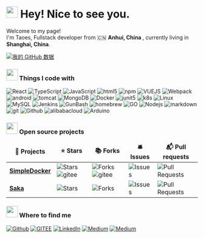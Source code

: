 <h1><img src="https://emojis.slackmojis.com/emojis/images/1531849430/4246/blob-sunglasses.gif?1531849430" width="30" />
    Hey! Nice to see you.</h1>


<p>Welcome to my page! </br> I'm Taoes, Fullstack developer from 🇨🇳 <b>Anhui, China  </b>, currently living in <b>Shanghai, China</b>.


[![我的 GitHub 数据](https://github-readme-stats.vercel.app/api?username=taoes&show_icons=true&theme=radical)]()


</p>
<h3>
<img src="https://emojis.slackmojis.com/emojis/images/1643515259/12806/meow_attention.png?1643515259" width="30"/>
Things I code with</h3>
<p>   
    <img alt="React" src="https://img.shields.io/badge/-React-45b8d8?style=flat-square&logo=react&logoColor=white" />
    <img alt="TypeScript" src="https://img.shields.io/badge/-TypeScript-007ACC?style=flat-square&logo=typescript&logoColor=white" />
    <img alt="JavaScript" src="https://img.shields.io/badge/-JavaScript-F7DF1E?style=flat-square&logo=javascript&logoColor=black" />
    <img alt="html5" src="https://img.shields.io/badge/-HTML5-E34F26?style=flat-square&logo=html5&logoColor=white" />
    <img alt="npm" src="https://img.shields.io/badge/-NPM-CB3837?style=flat-square&logo=npm&logoColor=white" />
    <img alt="VUEJS"src="https://img.shields.io/badge/-Vue.js-DD0031?style=flat-square&logo=vuedotjs&logoColor=white" />
    <img alt="Webpack"src="https://img.shields.io/badge/-Webpack-8DD6F9?style=flat-square&logo=webpack&logoColor=white" />
    <img alt="android"src="https://img.shields.io/badge/-Android-3DDC84?style=flat-square&logo=android&logoColor=white" />
    <img alt="tomcat"src="https://img.shields.io/badge/-Tomcat-F8DC75?style=flat-square&logo=apachetomcat&logoColor=black" />
    <img alt="MongoDB" src="https://img.shields.io/badge/-MongoDB-13aa52?style=flat-square&logo=mongodb&logoColor=white" />
    <img alt="Docker" src="https://img.shields.io/badge/-Docker-2496ED?style=flat-square&logo=docker&logoColor=white" />
    <img alt="junit5"src="https://img.shields.io/badge/-Junit5-F8DC75?style=flat-square&logo=junit5&logoColor=white" />
    <img alt="k8s"src="https://img.shields.io/badge/-Kubernetes-326CE5?style=flat-square&logo=kubernetes&logoColor=white" />
    <img alt="Linux"src="https://img.shields.io/badge/-Linux-FCC624?style=flat-square&logo=linux&logoColor=black" />
    <img alt="MySQL"src="https://img.shields.io/badge/-MySQL-4479A1?style=flat-square&logo=mysql&logoColor=white" />
    <img alt="Jenkins"src="https://img.shields.io/badge/-Jenkins-D24939?style=flat-square&logo=jenkins&logoColor=white" />
    <img alt="GunBash"src="https://img.shields.io/badge/-GNU_Bash-4EAA25?style=flat-square&logo=gnubash&logoColor=white" />
    <img alt="homebrew"src="https://img.shields.io/badge/-HomeBrew-FBB040?style=flat-square&logo=homebrew&logoColor=white" />
    <img alt="GO" src="https://img.shields.io/badge/-GoLang-00ADD8?style=flat-square&logo=go&logoColor=white" />
    <img alt="Nodejs" src="https://img.shields.io/badge/-Nodejs-43853d?style=flat-square&logo=Node.js&logoColor=white" />
    <img alt="markdown" src="https://img.shields.io/badge/-Markdown-3152A0?style=flat-square&logo=markdown&logoColor=white" />
    <img alt="git" src="https://img.shields.io/badge/-Git-F05032?style=flat-square&logo=git&logoColor=white" />
    <img alt="Github"src="https://img.shields.io/badge/-Github-181717?style=flat-square&logo=github&logoColor=white" />
    <img alt="alibabacloud" src="https://img.shields.io/badge/-alibabacloud-45b8d8?style=flat-square&logo=alibabacloud&logoColor=white" />
    <img alt="Arduino"src="https://img.shields.io/badge/-Arduino-00979D?style=flat-square&logo=arduino&logoColor=white" />
</p>
<h3>
<img src="https://emojis.slackmojis.com/emojis/images/1643514239/2069/excited.gif?1643514239" width="30"/>
Open source projects</h3>
<table>
    <thead align="center">
        <tr border: none;>
            <td><b>🎁 Projects</b></td>
            <td><b>⭐ Stars</b></td>
            <td><b>📚 Forks</b></td>
            <td><b>🛎 Issues</b></td>
            <td><b>📬 Pull requests</b></td>
        </tr>
    </thead>
    <tbody>
        <tr>
            <td><a href="https://github.com/thmsgbrt/react-simple-pull-to-refresh"><b>SimpleDocker</b></a></td>
            <td>
                <img alt="Stars" src="https://img.shields.io/github/stars/thmsgbrt/react-simple-pull-to-refresh?style=flat-square&labelColor=343b41" />
                <img alt="gitee" src="https://gitee.com/taoes_admin/SimpleDocker/badge/star.svg?theme=gvp"/>
            </td>
            <td>
                <img alt="Forks" src="https://img.shields.io/github/forks/thmsgbrt/react-simple-pull-to-refresh?style=flat-square&labelColor=343b41" />
                <img alt="gitee" src="https://gitee.com/taoes_admin/SimpleDocker/badge/fork.svg?theme=gvp"/>
            </td>
            <td><img alt="Issues" src="https://img.shields.io/github/issues/thmsgbrt/react-simple-pull-to-refresh?style=flat-square&labelColor=343b41" /></td>
            <td><img alt="Pull Requests" src="https://img.shields.io/github/issues-pr/thmsgbrt/react-simple-pull-to-refresh?style=flat-square&labelColor=343b41" /></td>
        </tr>
        <tr>
            <td><a href="https://github.com/thmsgbrt/Chrome-Extension-with-React-and-Typescript-Starter-Pack"><b>Saka</b></a></td>
            <td>
                <img alt="Stars" src="https://img.shields.io/github/stars/thmsgbrt/Chrome-Extension-with-React-and-Typescript-Starter-Pack?style=flat-square&labelColor=343b41" />
            </td>
            <td>
                <img alt="Forks" src="https://img.shields.io/github/forks/thmsgbrt/Chrome-Extension-with-React-and-Typescript-Starter-Pack?style=flat-square&labelColor=343b41" />
            </td>
            <td><img alt="Issues" src="https://img.shields.io/github/issues/thmsgbrt/Chrome-Extension-with-React-and-Typescript-Starter-Pack?style=flat-square&labelColor=343b41" /></td>
            <td><img alt="Pull Requests" src="https://img.shields.io/github/issues-pr/thmsgbrt/Chrome-Extension-with-React-and-Typescript-Starter-Pack?style=flat-square&labelColor=343b41" /></td>
        </tr>
    </tbody>
</table>


<h3>
<img src="https://emojis.slackmojis.com/emojis/images/1643514389/3643/cool-doge.gif?1643514389" width="30"/>
Where to find me</h3>

<p>
    <a href="https://github.com/taoes" target="_blank"><img alt="Github" src="https://img.shields.io/badge/GitHub-%2312100E.svg?&style=for-the-badge&logo=Github&logoColor=white" /></a>
    <a href="https://gitee.com/taoes_admin" target="_blank"><img alt="GITEE" src="https://img.shields.io/badge/GITEE-%231DA1F2.svg?&style=for-the-badge&logo=Gitee&logoColor=white" /></a>
    <a href="https://www.linkedin.com/in/thomas-guibert" target="_blank"><img alt="LinkedIn" src="https://img.shields.io/badge/WECHAT-%230077B5.svg?&style=for-the-badge&logo=Wechat&logoColor=white" /></a>
    <a href="https://medium.com/@th.guibert" target="_blank"><img alt="Medium" src="https://img.shields.io/badge/WEIBO-%2312100E.svg?&style=for-the-badge&logo=sinaweibo&logoColor=white" /></a>
    <a href="https://www.zhihu.com/people/time-13-73" target="_blank"><img alt="Medium" src="https://img.shields.io/badge/zhihu-%2312100E.svg?&style=for-the-badge&logo=zhihu&logoColor=white" /></a>
</p>

<!-- ------------
<p align="center">This <i>README</i> file is generated <b>every 3 hours</b>!</br>Last refresh: Wednesday, 3 August,
    02:42 CEST<br /><a
        href="https://medium.com/@th.guibert/how-to-create-a-self-updating-readme-md-for-your-github-profile-f8b05744ca91">Create
        your own here!</a></p>
<p align="center"><img src="https://github.com/thmsgbrt/thmsgbrt/workflows/README%20build/badge.svg" /> <img alt="Stars"
        src="https://img.shields.io/github/stars/thmsgbrt/thmsgbrt?style=flat-square&labelColor=343b41" /> <img
        alt="Forks" src="https://img.shields.io/github/forks/thmsgbrt/thmsgbrt?style=flat-square&labelColor=343b41" />
</p> -->
